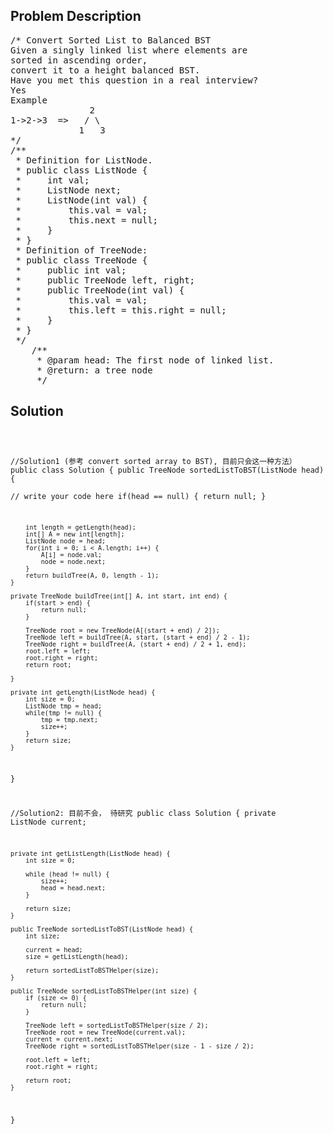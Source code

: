<!--
<style>
  body { font-family: Arial, sans-serif; }
  .container { max-width: 100%; margin: 0 auto; padding: 10px; }
  .comment-block { max-width: 30%; background-color: #f9f9f9; padding: 10px; border-left: 5px solid #ccc; overflow-wrap: break-word; white-space: pre-wrap; }
  .code-block { background-color: #f4f4f4; padding: 10px; border: 1px solid #ddd; overflow-wrap: break-word; white-space: pre-wrap; }
</style>
-->

<div class='container'>
<h2>Problem Description</h2>
<div class='comment-block'>
<pre>
/* Convert Sorted List to Balanced BST
Given a singly linked list where elements are
sorted in ascending order,
convert it to a height balanced BST.
Have you met this question in a real interview?
Yes
Example
               2
1->2->3  =>   / \
             1   3
*/
/**
 * Definition for ListNode.
 * public class ListNode {
 *     int val;
 *     ListNode next;
 *     ListNode(int val) {
 *         this.val = val;
 *         this.next = null;
 *     }
 * }
 * Definition of TreeNode:
 * public class TreeNode {
 *     public int val;
 *     public TreeNode left, right;
 *     public TreeNode(int val) {
 *         this.val = val;
 *         this.left = this.right = null;
 *     }
 * }
 */
    /**
     * @param head: The first node of linked list.
     * @return: a tree node
     */
</pre>
</div>

<h2>Solution</h2>
<div class='code-block'>
<pre><code class='language-java'>

//Solution1 (参考 convert sorted array to BST), 目前只会这一种方法）
public class Solution {
    public TreeNode sortedListToBST(ListNode head) {  
        // write your code here
        if(head == null) {
            return null;
        }
        
        int length = getLength(head);
        int[] A = new int[length];
        ListNode node = head;
        for(int i = 0; i < A.length; i++) {
            A[i] = node.val;
            node = node.next;
        }
        return buildTree(A, 0, length - 1);
    }
    
    private TreeNode buildTree(int[] A, int start, int end) {
        if(start > end) {
            return null;
        }
        
        TreeNode root = new TreeNode(A[(start + end) / 2]);
        TreeNode left = buildTree(A, start, (start + end) / 2 - 1);
        TreeNode right = buildTree(A, (start + end) / 2 + 1, end);
        root.left = left;
        root.right = right;
        return root;
        
    }
    
    private int getLength(ListNode head) {
        int size = 0;
        ListNode tmp = head;
        while(tmp != null) {
            tmp = tmp.next;
            size++;
        }
        return size;
    }
}






//Solution2: 目前不会， 待研究
public class Solution {
    private ListNode current;

    private int getListLength(ListNode head) {
        int size = 0;

        while (head != null) {
            size++;
            head = head.next;
        }

        return size;
    }

    public TreeNode sortedListToBST(ListNode head) {
        int size;

        current = head;
        size = getListLength(head);

        return sortedListToBSTHelper(size);
    }

    public TreeNode sortedListToBSTHelper(int size) {
        if (size <= 0) {
            return null;
        }

        TreeNode left = sortedListToBSTHelper(size / 2);
        TreeNode root = new TreeNode(current.val);
        current = current.next;
        TreeNode right = sortedListToBSTHelper(size - 1 - size / 2);

        root.left = left;
        root.right = right;

        return root;
    }
}</code></pre>
</div>
</div>
